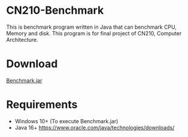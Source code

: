 CN210-Benchmark
=
This is benchmark program written in Java that can benchmark CPU, Memory and disk. This program is for final project of CN210, Computer Architecture.

# Download
[Benchmark.jar](https://www.google.com)

# Requirements
* Windows 10+ (To execute Benchmark.jar)
* Java 16+ https://www.oracle.com/java/technologies/downloads/